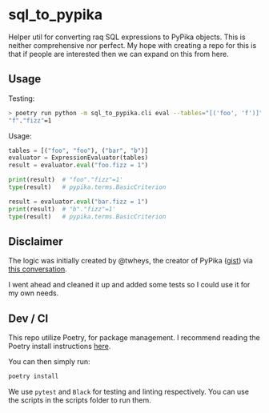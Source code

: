 # sql_to_pypika

Helper util for converting raq SQL expressions to PyPika objects. This is neither comprehensive nor perfect. My hope with creating a repo for this is that if people are interested then we can expand on this from here.

## Usage

Testing:

```sh
> poetry run python -m sql_to_pypika.cli eval --tables="[('foo', 'f')]" --sql="fizz=1"
"f"."fizz"=1
```

Usage:

```py
tables = [("foo", "foo"), ("bar", "b")]
evaluator = ExpressionEvaluator(tables)
result = evaluator.eval("foo.fizz = 1")

print(result)  # "foo"."fizz"=1'
type(result)   # pypika.terms.BasicCriterion

result = evaluator.eval("bar.fizz = 1")
print(result)  # "b"."fizz"=1'
type(result)   # pypika.terms.BasicCriterion

```

## Disclaimer

The logic was initially created by @twheys, the creator of PyPika ([gist](https://gist.github.com/twheys/5635a932ca6cfce0d114a86fb55f6c80)) via [this conversation](https://github.com/kayak/pypika/issues/325).

I went ahead and cleaned it up and added some tests so I could use it for my own needs.

## Dev / CI

This repo utilize Poetry, for package management. I recommend reading the Poetry install instructions [here](https://python-poetry.org/docs/#installation).

You can then simply run:

```sh
poetry install
```

We use `pytest` and `Black` for testing and linting respectively. You can use the scripts in the scripts folder to run them.
